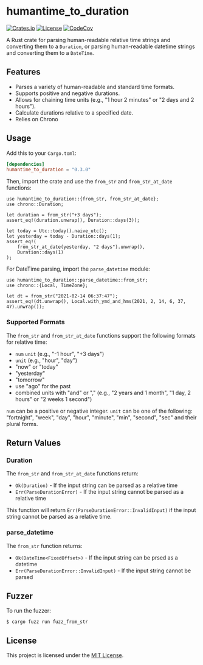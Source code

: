 # humantime_to_duration

[![Crates.io](https://img.shields.io/crates/v/humantime_to_duration.svg)](https://crates.io/crates/humantime_to_duration)
[![License](http://img.shields.io/badge/license-MIT-blue.svg)](https://github.com/uutils/humantime_to_duration/blob/main/LICENSE)
[![CodeCov](https://codecov.io/gh/uutils/humantime_to_duration/branch/main/graph/badge.svg)](https://codecov.io/gh/uutils/humantime_to_duration)

A Rust crate for parsing human-readable relative time strings and converting them to a `Duration`, or parsing human-readable datetime strings and converting them to a `DateTime`.

## Features

- Parses a variety of human-readable and standard time formats.
- Supports positive and negative durations.
- Allows for chaining time units (e.g., "1 hour 2 minutes" or "2 days and 2 hours").
- Calculate durations relative to a specified date.
- Relies on Chrono

## Usage

Add this to your `Cargo.toml`:

```toml
[dependencies]
humantime_to_duration = "0.3.0"
```

Then, import the crate and use the `from_str` and `from_str_at_date` functions:
```
use humantime_to_duration::{from_str, from_str_at_date};
use chrono::Duration;

let duration = from_str("+3 days");
assert_eq!(duration.unwrap(), Duration::days(3));

let today = Utc::today().naive_utc();
let yesterday = today - Duration::days(1);
assert_eq!(
    from_str_at_date(yesterday, "2 days").unwrap(),
    Duration::days(1)
);
```

For DateTime parsing, import the `parse_datetime` module:
```
use humantime_to_duration::parse_datetime::from_str;
use chrono::{Local, TimeZone};

let dt = from_str("2021-02-14 06:37:47");
assert_eq!(dt.unwrap(), Local.with_ymd_and_hms(2021, 2, 14, 6, 37, 47).unwrap());
```

### Supported Formats

The `from_str` and `from_str_at_date` functions support the following formats for relative time:

- `num` `unit` (e.g., "-1 hour", "+3 days")
- `unit` (e.g., "hour", "day")
- "now" or "today"
- "yesterday"
- "tomorrow"
- use "ago" for the past
- combined units with "and" or "," (e.g., "2 years and 1 month", "1 day, 2 hours" or "2 weeks 1 second")

`num` can be a positive or negative integer.
`unit` can be one of the following: "fortnight", "week", "day", "hour", "minute", "min", "second", "sec" and their plural forms.

## Return Values

### Duration

The `from_str` and `from_str_at_date` functions return:

- `Ok(Duration)` - If the input string can be parsed as a relative time
- `Err(ParseDurationError)` - If the input string cannot be parsed as a relative time

This function will return `Err(ParseDurationError::InvalidInput)` if the input string
cannot be parsed as a relative time.

### parse_datetime

The `from_str` function returns:

- `Ok(DateTime<FixedOffset>)` - If the input string can be prsed as a datetime
- `Err(ParseDurationError::InvalidInput)` - If the input string cannot be parsed 

## Fuzzer

To run the fuzzer:
```
$ cargo fuzz run fuzz_from_str
```

## License

This project is licensed under the [MIT License](LICENSE).
